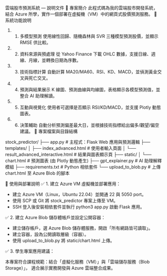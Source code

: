 雲端股市預測系統 — 說明文件
📌 專案簡介
此程式碼為我的雲端股市開發系統，結合 Azure 所學，實作一個部署在虛擬機（VM）中的網頁式股價預測服務。
🔧 系統功能說明
1.	1. 多模型預測
使用線性回歸、隨機森林與 SVR 三種模型預測股價，並顯示 RMSE 供比較。
2.	2. 資料來源與預處理
從 Yahoo Finance 下載 OHLC 數據，支援日線、週線、月線，並轉換日期為序數。
3.	3. 技術指標計算
自動計算 MA20/MA60、RSI、KD、MACD，並偵測黃金交叉與死亡交叉。
4.	4. 預測與結果展示
K 線圖、預測曲線與均線圖，表格顯示各模型預測值，並整合 AI 助理解讀。
5.	5. 互動與視覺化
使用者可選擇是否顯示 RSI/KD/MACD，並支援 Plotly 動態圖表。
6.	6. 決策輔助
自動分析預測偏差最大日，並根據技術指標給出偏多/觀望/偏空建議。
📁 專案檔案與目錄結構

stock_predictor/
├── app.py                     # 主程式：Flask Web 應用與預測邏輯
├── templates/
│   ├── index_advanced.html    # 使用者輸入頁面
│   └── result_advanced_interactive.html  # 結果與圖表顯示頁
├── static/
│   └── chart.html             # 預測圖表 (由 Plotly 動態產生)
├── gpt_explainer.py          # AI 助理解釋模組
├── requirements.txt          # Python 相依套件
└── upload_to_blob.py         # 上傳 chart.html 至 Azure Blob 的腳本

🚀 使用與部署說明
✅ 1. 建立 Azure VM 虛擬機並部署應用：

- 建立 Azure VM（Linux，Ubuntu 22.04）並開通 22 與 5050 port。
- 使用 SCP 或 Git 將 stock_predictor 專案上傳至 VM。
- SSH 登入後安裝相依套件並執行 python3 app.py 啟動 Flask 應用。

✅ 2. 建立 Azure Blob 儲存體帳戶並設定公開容器：

- 建立儲存帳戶，選 Azure Blob 儲存體服務，開啟「所有網路皆可讀取」。
- 建立容器，設為公開讀取層級（容器）。
- 使用 upload_to_blob.py 將 static/chart.html 上傳。

✅ 3. 學生專案應用建議：

本專案符合課程規範：結合「虛擬化服務（VM）」與「雲端儲存服務（Blob Storage）」，
適合展示實務開發與 Azure 雲端整合成果。


